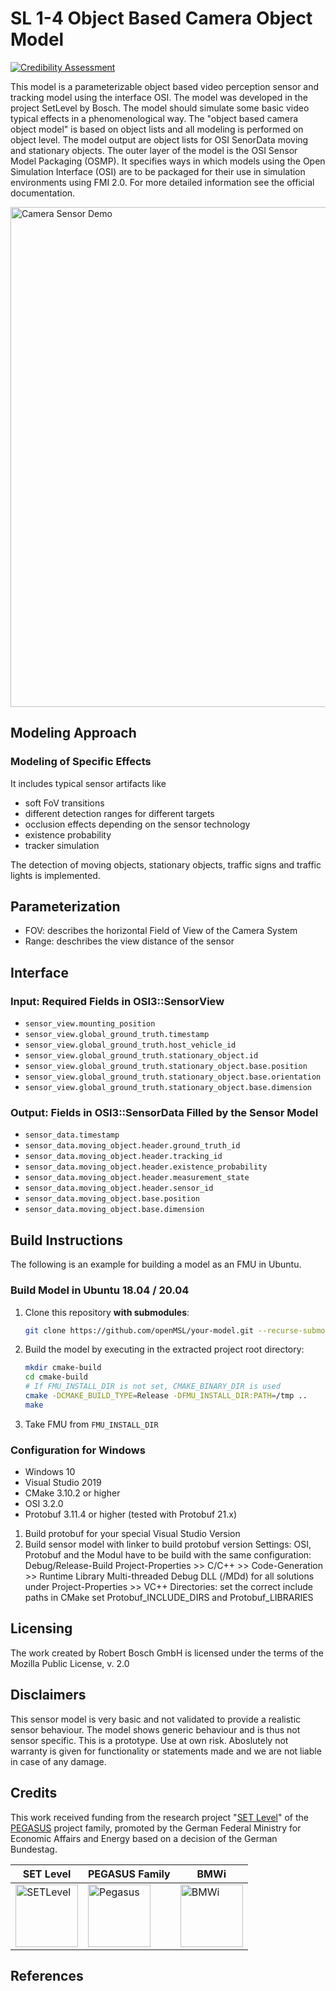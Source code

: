 # SL 1-4 Object Based Camera Object Model

[![Credibility Assessment](../../actions/workflows/credibility_assessment.yml/badge.svg)](https://github.com/openMSL/sl-1-4-object-based-camera-object-model/actions/workflows/credibility_assessment.yml)

This model is a parameterizable object based video perception sensor and tracking model using the interface OSI.
The model was developed in the project SetLevel by Bosch. The model should simulate some basic video typical effects in a phenomenological way.
The "object based camera object model" is based on object lists and all modeling is performed on object level. The model output are object lists for OSI SenorData moving and stationary objects.
The outer layer of the model is the OSI Sensor Model Packaging (OSMP).
It specifies ways in which models  using the Open Simulation Interface (OSI) are to be packaged for their use in simulation environments using FMI 2.0.
For more detailed information see the official documentation.

<img src="doc/img/OSMPCameraSensor_Demo.gif" alt="Camera Sensor Demo" width="800" />

## Modeling Approach

### Modeling of Specific Effects

It includes typical sensor artifacts like

- soft FoV transitions
- different detection ranges for different targets
- occlusion effects depending on the sensor technology
- existence probability
- tracker simulation

The detection of moving objects, stationary objects, traffic signs and traffic lights is implemented.

## Parameterization

- FOV: describes the horizontal Field of View of the Camera System
- Range: deschribes the view distance of the sensor

## Interface

### Input: Required Fields in OSI3::SensorView

- `sensor_view.mounting_position`
- `sensor_view.global_ground_truth.timestamp`
- `sensor_view.global_ground_truth.host_vehicle_id`
- `sensor_view.global_ground_truth.stationary_object.id`
- `sensor_view.global_ground_truth.stationary_object.base.position`
- `sensor_view.global_ground_truth.stationary_object.base.orientation`
- `sensor_view.global_ground_truth.stationary_object.base.dimension`

### Output: Fields in OSI3::SensorData Filled by the Sensor Model

- `sensor_data.timestamp`
- `sensor_data.moving_object.header.ground_truth_id`
- `sensor_data.moving_object.header.tracking_id`
- `sensor_data.moving_object.header.existence_probability`
- `sensor_data.moving_object.header.measurement_state`
- `sensor_data.moving_object.header.sensor_id`
- `sensor_data.moving_object.base.position`
- `sensor_data.moving_object.base.dimension`

## Build Instructions

The following is an example for building a model as an FMU in Ubuntu.

### Build Model in Ubuntu 18.04 / 20.04

1. Clone this repository **with submodules**:

    ```bash
    git clone https://github.com/openMSL/your-model.git --recurse-submodules
    ```

2. Build the model by executing in the extracted project root directory:

    ```bash
    mkdir cmake-build
    cd cmake-build
    # If FMU_INSTALL_DIR is not set, CMAKE_BINARY_DIR is used
    cmake -DCMAKE_BUILD_TYPE=Release -DFMU_INSTALL_DIR:PATH=/tmp ..
    make
    ```

3. Take FMU from `FMU_INSTALL_DIR`

### Configuration for Windows

- Windows 10
- Visual Studio 2019
- CMake 3.10.2 or higher
- OSI 3.2.0
- Protobuf 3.11.4 or higher (tested with Protobuf 21.x)

1. Build protobuf for your special Visual Studio Version
2. Build sensor model with linker to build protobuf version
Settings:
OSI, Protobuf and the Modul have to be build with the same configuration:
Debug/Release-Build
Project-Properties >> C/C++ >> Code-Generation >> Runtime Library
Multi-threaded Debug DLL (/MDd) for all solutions
under Project-Properties >> VC++ Directories: set the correct include paths
in CMake set Protobuf_INCLUDE_DIRS and Protobuf_LIBRARIES

## Licensing

The work created by Robert Bosch GmbH is licensed under the terms of the Mozilla Public License, v. 2.0

## Disclaimers

This sensor model is very basic and not validated to provide a realistic sensor behaviour.
The model shows generic behaviour and is thus not sensor specific. This is a prototype. Use at own risk.
Aboslutely not warranty is given for functionality or statements made and we are not liable in case of any damage.

## Credits

This work received funding from the research project
"[SET Level](https://setlevel.de/)" of the [PEGASUS](https://pegasus-family.de) project family,
promoted by the German Federal Ministry for Economic Affairs and Energy based on a decision of the German Bundestag.

| SET Level                                                                                                               | PEGASUS Family                                                                                                                     | BMWi                                                                                                                                                                                            |
|-------------------------------------------------------------------------------------------------------------------------|------------------------------------------------------------------------------------------------------------------------------------|-------------------------------------------------------------------------------------------------------------------------------------------------------------------------------------------------|
| <a href="https://setlevel.de"><img src="https://setlevel.de/assets/logo-setlevel.svg" alt="SETLevel" width="100" /></a> | <a href="https://pegasus-family.de"><img src="https://setlevel.de/assets/logo-pegasus-family.svg" alt="Pegasus" width="100" /></a> | <a href="https://www.bmwi.de/Redaktion/DE/Textsammlungen/Technologie/fahrzeug-und-systemtechnologien.html"><img src="https://setlevel.de/assets/logo-bmwi-en.svg" alt="BMWi" width="100" /></a> |

## References

